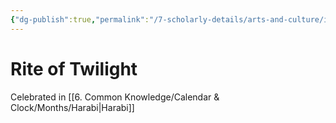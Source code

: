 ```yaml
---
{"dg-publish":true,"permalink":"/7-scholarly-details/arts-and-culture/international-festivals/rite-of-twilight/","noteIcon":""}
---
```


# Rite of Twilight

Celebrated in [[6. Common Knowledge/Calendar & Clock/Months/Harabi\|Harabi]] 